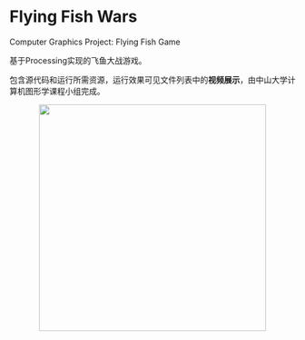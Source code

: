 # Flying Fish Wars
Computer Graphics Project: Flying Fish Game

基于Processing实现的飞鱼大战游戏。

包含源代码和运行所需资源，运行效果可见文件列表中的<b>视频展示</b>，由中山大学计算机图形学课程小组完成。

<div align=center>
<img src="https://github.com/dengzx7/Flying_Fish_Wars/blob/master/images/war.png" width="400">
